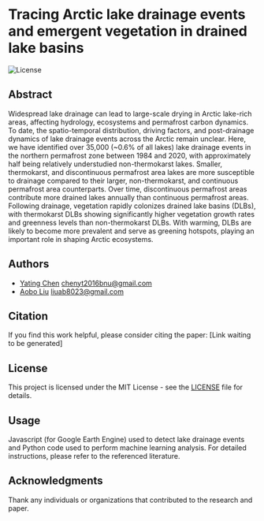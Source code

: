 # Tracing Arctic lake drainage events and emergent vegetation in drained lake basins

![License](https://img.shields.io/badge/License-MIT-green)

## Abstract
Widespread lake drainage can lead to large-scale drying in Arctic lake-rich areas, affecting hydrology, ecosystems and permafrost carbon dynamics. To date, the spatio-temporal distribution, driving factors, and post-drainage dynamics of lake drainage events across the Arctic remain unclear. Here, we have identified over 35,000 (~0.6% of all lakes) lake drainage events in the northern permafrost zone between 1984 and 2020, with approximately half being relatively understudied non-thermokarst lakes. Smaller, thermokarst, and discontinuous permafrost area lakes are more susceptible to drainage compared to their larger, non-thermokarst, and continuous permafrost area counterparts. Over time, discontinuous permafrost areas contribute more drained lakes annually than continuous permafrost areas. Following drainage, vegetation rapidly colonizes drained lake basins (DLBs), with thermokarst DLBs showing significantly higher vegetation growth rates and greenness levels than non-thermokarst DLBs. With warming, DLBs are likely to become more prevalent and serve as greening hotspots, playing an important role in shaping Arctic ecosystems.

## Authors
- [Yating Chen](https://orcid.org/0000-0001-6710-0434)          chenyt2016bnu@gmail.com
- [Aobo Liu](https://www.researchgate.net/profile/Aobo-Liu)     liuab8023@gmail.com

## Citation
If you find this work helpful, please consider citing the paper:
[Link waiting to be generated]

## License
This project is licensed under the MIT License - see the [LICENSE](LICENSE) file for details.

## Usage
Javascript (for Google Earth Engine) used to detect lake drainage events and Python code used to perform machine learning analysis.
For detailed instructions, please refer to the referenced literature.

## Acknowledgments
Thank any individuals or organizations that contributed to the research and paper.
